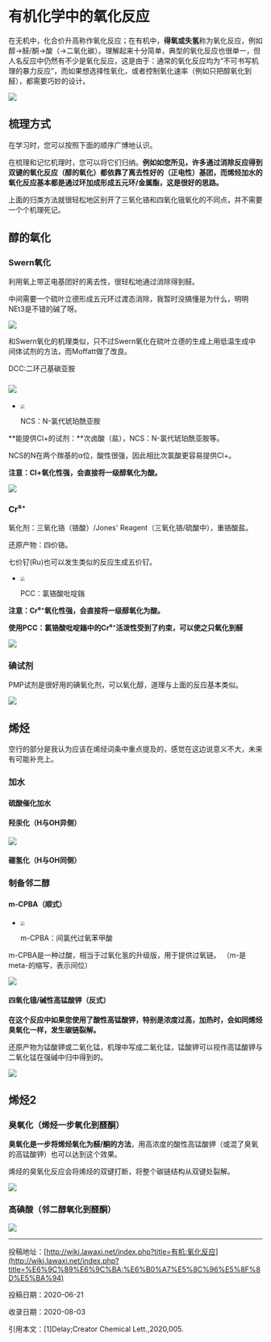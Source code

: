 # 有机化学中的氧化反应

在无机中，化合价升高称作氧化反应；在有机中，**得氧或失氢**称为氧化反应，例如醇→醛/酮→酸（→二氧化碳）。理解起来十分简单，典型的氧化反应也很单一，但人名反应中仍然有不少是氧化反应，这是由于：通常的氧化反应均为“不可书写机理的暴力反应”，而如果想选择性氧化，或者控制氧化速率（例如只把醇氧化到醛），都需要巧妙的设计。

![](005_1.png)

## 梳理方式

在学习时，您可以按照下面的顺序广博地认识。

在梳理和记忆机理时，您可以将它们归纳。**例如如您所见，许多通过消除反应得到双键的氧化反应（醇的氧化）都依靠了离去性好的（正电性）基团，而烯烃加水的氧化反应基本都是通过环加成形成五元环/金属酯，这是很好的思路。**

上面的归类方法就很轻松地区别开了三氧化铬和四氧化锇氧化的不同点，并不需要一个个机理死记。

## 醇的氧化

### Swern氧化

利用氧上带正电基团好的离去性，很轻松地通过消除得到醛。

中间需要一个硫叶立德形成五元环过渡态消除，我暂时没搞懂是为什么，明明NEt3是不错的碱了呀。

![](005_2.png)

和Swern氧化的机理类似，只不过Swern氧化在硫叶立德的生成上用低温生成中间体试剂的方法，而Moffatt做了改良。

DCC:二环己基碳亚胺

### <img src="005_3.png" />

- <img src="005_4.png" style="zoom: 50%;" />

  NCS：N-氯代琥珀酰亚胺

**能提供Cl+的试剂：**次卤酸（盐），NCS：N-氯代琥珀酰亚胺等。

NCS的N在两个羰基的α位，酸性很强，因此相比次氯酸更容易提供Cl+。

**注意：Cl+氧化性强，会直接将一级醇氧化为酸。**

![](005_5.png)

### Cr⁶⁺

氧化剂：三氧化铬（铬酸）/Jones' Reagent（三氧化铬/硫酸中），重铬酸盐。

还原产物：四价铬。

七价钌(Ru)也可以发生类似的反应生成五价钌。

- <img src="005_6.png" style="zoom:50%;" />

  PCC：氯铬酸吡啶鎓

**注意：Cr⁶⁺氧化性强，会直接将一级醇氧化为酸。**

**使用PCC：氯铬酸吡啶鎓中的Cr⁶⁺活泼性受到了约束，可以使之只氧化到醛**

![](005_7.png)

### 碘试剂

PMP试剂是很好用的碘氧化剂，可以氧化醇，道理与上面的反应基本类似。

![](005_8.png)

## 烯烃

空行的部分是我认为应该在烯烃词条中重点提及的，感觉在这边说意义不大，未来有可能补充上。

### 加水

#### 硫酸催化加水

#### 羟汞化（H与OH异侧）

![](005_9.png)

#### 硼氢化（H与OH同侧）

### 制备邻二醇

#### m-CPBA（顺式）

- <img src="005_10.png" style="zoom:50%;" />

  m-CPBA：间氯代过氧苯甲酸

m-CPBA是一种过酸，相当于过氧化氢的升级版，用于提供过氧链。 （m-是meta-的缩写，表示间位）

![](005_11.png)

#### 四氧化锇/碱性高锰酸钾（反式）

**在这个反应中如果您使用了酸性高锰酸钾，特别是浓度过高，加热时，会如同烯烃臭氧化一样，发生碳链裂解。**

还原产物为锰酸钾或二氧化锰，机理中写成二氧化锰，锰酸钾可以视作高锰酸钾与二氧化锰在强碱中归中得到的。

![](005_12.png)

## 烯烃2

### 臭氧化（烯烃一步氧化到醛酮）

**臭氧化是一步将烯烃氧化为醛/酮的方法**，用高浓度的酸性高锰酸钾（或混了臭氧的高锰酸钾）也可以达到这个效果。

烯烃的臭氧化反应会将烯烃的双键打断，将整个碳链结构从双键处裂解。

![](005_13.png)

### 高碘酸（邻二醇氧化到醛酮）

![](005_14.png)



------

投稿地址：[http://wiki.lawaxi.net/index.php?title=有机:氧化反应](http://wiki.lawaxi.net/index.php?title=%E6%9C%89%E6%9C%BA:%E6%B0%A7%E5%8C%96%E5%8F%8D%E5%BA%94)

投稿日期：2020-06-21

收录日期：2020-08-03

引用本文：[1]Delay;Creator Chemical Lett.,2020,005.